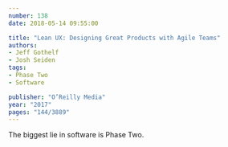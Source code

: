 ```yaml
---
number: 138
date: 2018-05-14 09:55:00

title: "Lean UX: Designing Great Products with Agile Teams"
authors:
- Jeff Gothelf
- Josh Seiden
tags:
- Phase Two
- Software

publisher: "O’Reilly Media"
year: "2017"
pages: "144/3889"
---
```


The biggest lie in software is Phase Two.

